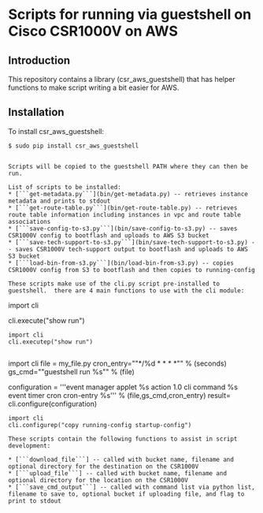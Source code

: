 # Scripts for running via guestshell on Cisco CSR1000V on AWS

## Introduction

This repository contains a library (csr_aws_guestshell) that has helper functions to make script writing a bit easier for AWS.

## Installation 

To install csr_aws_guestshell:

```
$ sudo pip install csr_aws_guestshell


Scripts will be copied to the guestshell PATH where they can then be run.  

List of scripts to be installed:
* [```get-metadata.py```](bin/get-metadata.py) -- retrieves instance metadata and prints to stdout
* [```get-route-table.py```](bin/get-route-table.py) -- retrieves route table information including instances in vpc and route table associations
* [```save-config-to-s3.py```](bin/save-config-to-s3.py) -- saves CSR1000V config to bootflash and uploads to AWS S3 bucket
* [```save-tech-support-to-s3.py```](bin/save-tech-support-to-s3.py) -- saves CSR1000V tech-support output to bootflash and uploads to AWS S3 bucket
* [```load-bin-from-s3.py```](bin/load-bin-from-s3.py) -- copies CSR1000V config from S3 to bootflash and then copies to running-config

These scripts make use of the cli.py script pre-installed to guestshell.  there are 4 main functions to use with the cli module:

```
import cli

cli.execute("show run")

```
import cli
cli.executep("show run")


```
import cli
file = my_file.py
cron_entry="\"*/%d * * * *\"" % (seconds)
gs_cmd="\"guestshell run %s\"" % (file)

configuration = '''event manager applet %s
                        action 1.0 cli command %s
                        event timer cron cron-entry %s''' % (file,gs_cmd,cron_entry)
result= cli.configure(configuration)

```
import cli
cli.configurep("copy running-config startup-config")

These scripts contain the following functions to assist in script development:

* [```download_file```] -- called with bucket name, filename and optional directory for the destination on the CSR1000V
* [```upload_file```] -- called with bucket name, filename and optional directory for the location on the CSR1000V
* [```save_cmd_output```] -- called with command list via python list, filename to save to, optional bucket if uploading file, and flag to print to stdout


